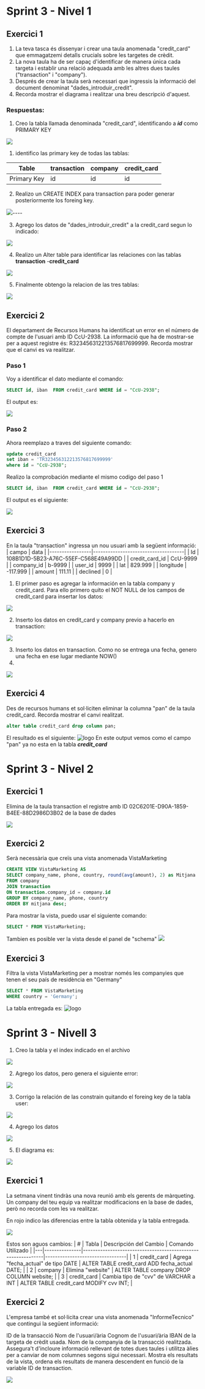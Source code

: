 # Sprint 3 - Nivel 1

## Exercici 1
1. La teva tasca és dissenyar i crear una taula anomenada "credit_card" que emmagatzemi detalls crucials sobre les targetes de crèdit. 
2. La nova taula ha de ser capaç d'identificar de manera única cada targeta i establir una relació adequada amb les altres dues taules ("transaction" i "company"). 
3. Després de crear la taula serà necessari que ingressis la informació del document denominat "dades_introduir_credit". 
4. Recorda mostrar el diagrama i realitzar una breu descripció d'aquest.

### Respuestas:

1. Creo la tabla llamada denominada "credit_card", identificando a ***id*** como PRIMARY KEY

![](files_sprint3/S3N1E1a.png)

1. identifico las primary key de todas las tablas: 
   
|   Table   |transaction|company|credit_card|
|       -   |    -      |   -   |    -      |
|Primary Key|    id     |   id  |    id     |

2. Realizo un CREATE INDEX para transaction para poder generar posteriormente los foreing key.
   
![](files_sprint3/S3N1E1b.png )----

3. Agrego los datos de "dades_introduir_credit" a la credit_card segun lo indicado:

![](files_sprint3/S3N1E1d.png)


4. Realizo un Alter table para identificar las relaciones con las tablas        
**transaction** -**credit_card**

![](files_sprint3/S3N1E1c.png)


5. Finalmente obtengo la relacion de las tres tablas: 

![](files_sprint3/S3N1E1.png)



## Exercici 2
El departament de Recursos Humans ha identificat un error en el número de compte de l'usuari amb ID CcU-2938. La informació que ha de mostrar-se per a aquest registre és: R323456312213576817699999. Recorda mostrar que el canvi es va realitzar.


### Paso 1

Voy a identificar el dato mediante el comando:
```sql
SELECT id, iban  FROM credit_card WHERE id = "CcU-2938";
```
El output es:

![](files_sprint3/S3N1E2a.png)

### Paso 2
Ahora reemplazo a traves del siguiente comando: 

```sql
update credit_card 
set iban = 'TR323456312213576817699999' 
where id = "CcU-2938";
```
Realizo la comprobación mediante el mismo codigo del paso 1

```sql
SELECT id, iban  FROM credit_card WHERE id = "CcU-2938";
```
El output es el siguiente: 

![](files_sprint3/S3N1E2b.png)


## Exercici 3
En la taula "transaction" ingressa un nou usuari amb la següent informació:     
| campo           | data                                |
|-----------------|-------------------------------------|
| Id              | 108B1D1D-5B23-A76C-55EF-C568E49A99DD |
| credit_card_id  | CcU-9999                            |
| company_id      | b-9999                              |
| user_id         | 9999                                |
| lat             | 829.999                             |
| longitude       | -117.999                            |
| amount          | 111.11                              |
| declined        | 0                                   |


1. El primer paso es agregar la información en la tabla company y credit_card. Para ello primero quito el NOT NULL de los campos de credit_card para insertar los datos:

![](files_sprint3/S3N1E3a.png)

2. Inserto los datos en credit_card y company previo a hacerlo en transaction:

![](files_sprint3/S3N1E3b.png)

3. Inserto los datos en transaction. Como no se entrega una fecha, genero una fecha en ese lugar mediante NOW()
4. 
![](files_sprint3/S3N1E3c.png)


## Exercici 4
Des de recursos humans et sol·liciten eliminar la columna "pan" de la taula credit_card. Recorda mostrar el canvi realitzat.
```sql
alter table credit_card drop column pan;
```
El resultado es el siguiente:
![logo](files_sprint3/S3N1E4.png)
En este output vemos como el campo "pan" ya no esta en la tabla _**credit_card**_



# Sprint 3 - Nivel 2

## Exercici 1
Elimina de la taula transaction el registre amb ID 02C6201E-D90A-1859-B4EE-88D2986D3B02 de la base de dades

![](files_sprint3/S3N2E1.png)

## Exercici 2

Serà necessària que creïs una vista anomenada VistaMarketing 
```sql
CREATE VIEW VistaMarketing AS 
SELECT company_name, phone, country, round(avg(amount), 2) as Mitjana
FROM company
JOIN transaction
ON transaction.company_id = company.id
GROUP BY company_name, phone, country
ORDER BY mitjana desc;
```
Para mostrar la vista, puedo usar el siguiente comando:
```sql
SELECT * FROM VistaMarketing;
```
Tambien es posible ver la vista desde el panel de "schema"
![](files_sprint3/S3N2E2.png)

## Exercici 3

Filtra la vista VistaMarketing per a mostrar només les companyies que tenen el seu país de residència en "Germany"

```sql
SELECT * FROM VistaMarketing
WHERE country = 'Germany';
```

La tabla entregada es: 
![logo](files_sprint3/S3N2E3.png)


# Sprint 3 - Nivell 3



1. Creo la tabla y el index indicado en el archivo

![](files_sprint3/S3N3E1a.png)

2. Agrego los datos, pero genera el siguiente error:

![](files_sprint3/S3N3E1b.png)

3. Corrigo la relación de las constrain  quitando el foreing key de la tabla user:

![](files_sprint3/S3N3E1c.png)


4. Agrego los datos

![](files_sprint3/S3N3E1d.png)

5. El diagrama es: 

![](files_sprint3/S3N3E1e.png)

## Exercici 1

La setmana vinent tindràs una nova reunió amb els gerents de màrqueting. Un company del teu equip va realitzar modificacions en la base de dades, però no recorda com les va realitzar. 

En rojo indico las diferencias entre la tabla obtenida y la tabla entregada.

![](files_sprint3/S3N3E1.png)

Estos son aguos cambios:
| # | Tabla         | Descripción del Cambio                                      | Comando Utilizado               |
|---|---------------|--------------------------------------------------------------|---------------------------------|
| 1 | credit_card   | Agrega "fecha_actual" de tipo DATE                          | ALTER TABLE credit_card ADD fecha_actual DATE;   |
| 2 | company       | Elimina "website"                                           | ALTER TABLE company DROP COLUMN website;         |
| 3 | credit_card   | Cambia tipo de "cvv" de VARCHAR a INT                       | ALTER TABLE credit_card MODIFY cvv INT;           |


## Exercici 2
L'empresa també et sol·licita crear una vista anomenada "InformeTecnico" que contingui la següent informació:

ID de la transacció
Nom de l'usuari/ària
Cognom de l'usuari/ària
IBAN de la targeta de crèdit usada.
Nom de la companyia de la transacció realitzada.
Assegura't d'incloure informació rellevant de totes dues taules i utilitza àlies per a canviar de nom columnes segons sigui necessari.
Mostra els resultats de la vista, ordena els resultats de manera descendent en funció de la variable ID de transaction.


![](files_sprint3/S3N3E2.png)